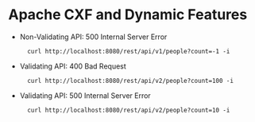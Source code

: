 Apache CXF and Dynamic Features
==============

- Non-Validating API: 500 Internal Server Error  

        curl http://localhost:8080/rest/api/v1/people?count=-1 -i

- Validating API: 400 Bad Request

        curl http://localhost:8080/rest/api/v2/people?count=100 -i

- Validating API: 500 Internal Server Error 

        curl http://localhost:8080/rest/api/v2/people?count=10 -i
